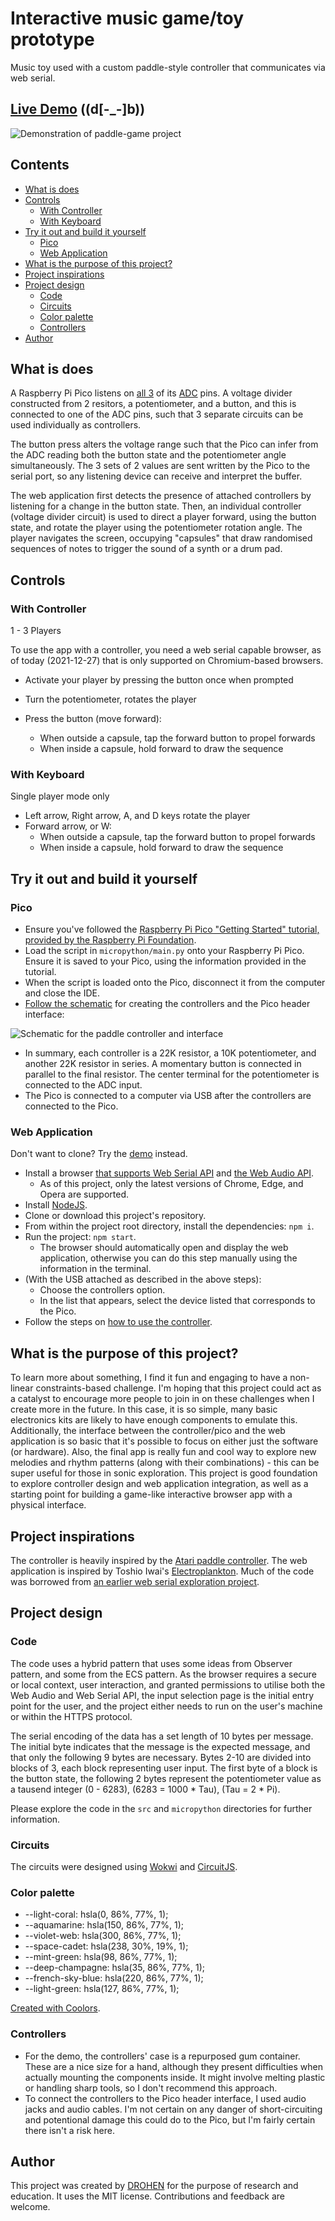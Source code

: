 # Interactive music game/toy prototype

Music toy used with a custom paddle-style controller that communicates via web serial.


## [Live Demo](https://drohen.github.io/paddle-game/) ((d[-_-]b))


![Demonstration of paddle-game project](images/demo.gif "Demonstration of paddle-game project")

## Contents

* [What is does](#what-is-does)
* [Controls](#controls)
	+ [With Controller](#with-controller)
	+ [With Keyboard](#with-keyboard)
* [Try it out and build it yourself](#try-it-out-and-build-it-yourself)
	+ [Pico](#pico)
	+ [Web Application](#web-application)
* [What is the purpose of this project?](#what-is-the-purpose-of-this-project-)
* [Project inspirations](#project-inspirations)
* [Project design](#project-design)
	+ [Code](#code)
	+ [Circuits](#circuits)
	+ [Color palette](#color-palette)
	+ [Controllers](#controllers)
* [Author](#author)

## What is does

A Raspberry Pi Pico listens on [all 3](https://datasheets.raspberrypi.com/pico/Pico-R3-A4-Pinout.pdf) of its [ADC](https://en.wikipedia.org/wiki/Analog-to-digital_converter) pins. A voltage divider constructed from 2 resitors, a potentiometer, and a button, and this is connected to one of the ADC pins, such that 3 separate circuits can be used individually as controllers.

The button press alters the voltage range such that the Pico can infer from the ADC reading both the button state and the potentiometer angle simultaneously. The 3 sets of 2 values are sent written by the Pico to the serial port, so any listening device can receive and interpret the buffer.

The web application first detects the presence of attached controllers by listening for a change in the button state. Then, an individual controller (voltage divider circuit) is used to direct a player forward, using the button state, and rotate the player using the potentiometer rotation angle. The player navigates the screen, occupying "capsules" that draw randomised sequences of notes to trigger the sound of a synth or a drum pad.


## Controls

### With Controller 

1 - 3 Players

To use the app with a controller, you need a web serial capable browser, as of today (2021-12-27) that is only supported on Chromium-based browsers.

- Activate your player by pressing the button once when prompted

- Turn the potentiometer, rotates the player
- Press the button (move forward):
	- When outside a capsule, tap the forward button to propel forwards
	- When inside a capsule, hold forward to draw the sequence

### With Keyboard

Single player mode only

- Left arrow, Right arrow, A, and D keys rotate the player
- Forward arrow, or W:
	- When outside a capsule, tap the forward button to propel forwards
	- When inside a capsule, hold forward to draw the sequence


## Try it out and build it yourself

### Pico

- Ensure you've followed the [Raspberry Pi Pico "Getting Started" tutorial, provided by the Raspberry Pi Foundation](https://projects.raspberrypi.org/en/projects/getting-started-with-the-pico/2).
- Load the script in `micropython/main.py` onto your Raspberry Pi Pico. Ensure it is saved to your Pico, using the information provided in the tutorial.
- When the script is loaded onto the Pico, disconnect it from the computer and close the IDE.
- [Follow the schematic](https://www.falstad.com/circuit/circuitjs.html?ctz=CQAgjCAMB0l3BWK0AckDMYwE4As3sA2SQgdgCYFsQFIaRd0aBTAWiwCgxTdxtzw5FHwHoEAiGHh0YiEACVmAZwCWSgC4BDAHYBjZiHQcAbiHaEG6AecHCZDOumhN7MBBwBOZsBbBCRtlAg5OTwngFiEvyWAnQhYQAOwQgW5LhxKTHgQZAcShHiIGiGhfYAZpoANkrMHADuAYwClBZNUPXBkMJpGanp7QDm3hYIfsMghGk5HcWRRXRtuQ04Am3FizMLVuMbDbOrwttLEQL77Xt0rLjCZ8ehwua9wzIdK4bNmUd5AVc3l9c5EAVaq1JItZ7JCzbCAvLxvX4nILxODhGyscgUH4Y2LBUIo7i8eHYn4AyTSZByRSqDQ6fTBTZmdCEYQA1hMuyvaJs5nzRk847FK4AwXs86dB4pJ6sSVi+Gi8Hcjn5eG4YX-AHlKo1DhgzLS4iQvnCGHtOFc1XGrmiuJ43JeNFkKLWR1I21cHg-F0q0ngcmySBIKlqLR6AxgDo2PwPHxmYnHNHEh2Y46s0Wppli9NQnlsjMpw4HCa8fNFww8wjFjqi3PZ4QVsWi+ui0axCMxto2FtiztjZtjXIAI3eZlIkF4KV4bJjg+HbLHNEITBQSBn2yIC5ZCBcHAAHoY8GZCFuaOhJ0eFsFeABhAD22nUHhvlUqzA8AB0lOG9+gD+jj1vJ0oC8plve9H2fV8P3IXd90JXBSBPQlaAYS8QFAh8nxfd8lCMUIEPQedfgWetpTGXgAEEABErw-cM8MMQj1kFdcKOoqCOHooQCwWYouJQqiaJwjggA) for creating the controllers and the Pico header interface:

![Schematic for the paddle controller and interface](images/circuit.png "Schematic for the paddle controller and interface")

- In summary, each controller is a 22K resistor, a 10K potentiometer, and another 22K resistor in series. A momentary button is connected in parallel to the final resistor. The center terminal for the potentiometer is connected to the ADC input.
- The Pico is connected to a computer via USB after the controllers are connected to the Pico.

### Web Application

Don't want to clone? Try the [demo](https://drohen.github.io/paddle-game/) instead.

- Install a browser [that supports Web Serial API](https://developer.mozilla.org/en-US/docs/Web/API/Serial#browser_compatibility) and [the Web Audio API](https://developer.mozilla.org/en-US/docs/Web/API/Web_Audio_API).
	- As of this project, only the latest versions of Chrome, Edge, and Opera are supported.
- Install [NodeJS](https://nodejs.org).
- Clone or download this project's repository.
- From within the project root directory, install the dependencies: `npm i`.
- Run the project: `npm start`.
	- The browser should automatically open and display the web application, otherwise you can do this step manually using the information in the terminal.
- (With the USB attached as described in the above steps):
	- Choose the controllers option.
	- In the list that appears, select the device listed that corresponds to the Pico.
- Follow the steps on [how to use the controller](#with-controller).


## What is the purpose of this project?

To learn more about something, I find it fun and engaging to have a non-linear constraints-based challenge. I'm hoping that this project could act as a catalyst to encourage more people to join in on these challenges when I create more in the future. In this case, it is so simple, many basic electronics kits are likely to have enough components to emulate this. Additionally, the interface between the controller/pico and the web application is so basic that it's possible to focus on either just the software (or hardware). Also, the final app is really fun and cool way to explore new melodies and rhythm patterns (along with their combinations) - this can be super useful for those in sonic exploration. This project is good foundation to explore controller design and web application integration, as well as a starting point for building a game-like interactive browser app with a physical interface.


## Project inspirations

The controller is heavily inspired by the [Atari paddle controller](https://en.wikipedia.org/wiki/Paddle_(game_controller)). The web application is inspired by Toshio Iwai's [Electroplankton](https://en.wikipedia.org/wiki/Electroplankton). Much of the code was borrowed from [an earlier web serial exploration project](https://github.com/drohen/serial-web-test).


## Project design

### Code

The code uses a hybrid pattern that uses some ideas from Observer pattern, and some from the ECS pattern. As the browser requires a secure or local context, user interaction, and granted permissions to utilise both the Web Audio and Web Serial API, the input selection page is the initial entry point for the user, and the project either needs to run on the user's machine or within the HTTPS protocol.

The serial encoding of the data has a set length of 10 bytes per message. The initial byte indicates that the message is the expected message, and that only the following 9 bytes are necessary. Bytes 2-10 are divided into blocks of 3, each block representing user input. The first byte of a block is the button state, the following 2 bytes represent the potentiometer value as a tausend integer (0 - 6283), (6283 = 1000 * Tau), (Tau = 2 * Pi).

Please explore the code in the `src` and `micropython` directories for further information.

### Circuits

The circuits were designed using [Wokwi](https://wokwi.com/) and [CircuitJS](https://www.falstad.com/circuit/circuitjs.html).

### Color palette

- --light-coral: hsla(0, 86%, 77%, 1);
- --aquamarine: hsla(150, 86%, 77%, 1);
- --violet-web: hsla(300, 86%, 77%, 1);
- --space-cadet: hsla(238, 30%, 19%, 1);
- --mint-green: hsla(98, 86%, 77%, 1);
- --deep-champagne: hsla(35, 86%, 77%, 1);
- --french-sky-blue: hsla(220, 86%, 77%, 1);
- --light-green: hsla(127, 86%, 77%, 1);

[Created with Coolors](https://coolors.co/f79292-92f7c4-f792f7-22233f-b7f792-f7cd92-92b4f7-92f79e).

### Controllers

- For the demo, the controllers' case is a repurposed gum container. These are a nice size for a hand, although they present difficulties when actually mounting the components inside. It might involve melting plastic or handling sharp tools, so I don't recommend this approach.
- To connect the controllers to the Pico header interface, I used audio jacks and audio cables. I'm not certain on any danger of short-circuiting and potentional damage this could do to the Pico, but I'm fairly certain there isn't a risk here.


## Author

This project was created by [DROHEN](https://github.com/drohen) for the purpose of research and education. It uses the MIT license. Contributions and feedback are welcome.